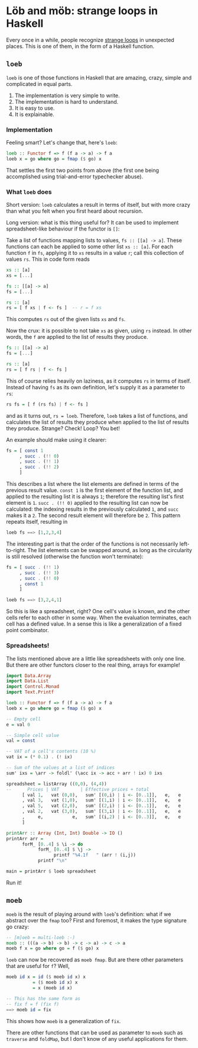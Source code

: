 Löb and möb: strange loops in Haskell
=====================================

Every once in a while, people recognize [strange loops][strange-loops] in unexpected places. This is one of them, in the form of a Haskell function.



`loeb`
------

`loeb` is one of those functions in Haskell that are amazing, crazy, simple and complicated in equal parts.

1. The implementation is very simple to write.
2. The implementation is hard to understand.
3. It is easy to use.
4. It is explainable.



### Implementation

Feeling smart? Let's change that, here's `loeb`:

```haskell
loeb :: Functor f => f (f a -> a) -> f a
loeb x = go where go = fmap ($ go) x
```

That settles the first two points from above (the first one being accomplished using trial-and-error typechecker abuse).



### What `loeb` does

Short version: `loeb` calculates a result in terms of itself, but with more crazy than what you felt when you first heard about recursion.

Long version: what is this thing useful for? It can be used to implement spreadsheet-like behaviour if the functor is `[]`:

Take a list of functions mapping lists to values, `fs :: [[a] -> a]`. These functions can each be applied to some other list `xs :: [a]`. For each function `f` in `fs`, applying it to `xs` results in a value `r`; call this collection of values `rs`. This in code form reads

```haskell
xs :: [a]
xs = [...]

fs :: [[a] -> a]
fs = [...]

rs :: [a]
rs = [ f xs | f <- fs ]  -- r = f xs
```

This computes `rs` out of the given lists `xs` and `fs`.

Now the crux: it is possible to not take `xs` as given, using `rs` instead. In other words, the `f` are applied to the list of results they produce.

```haskell
fs :: [[a] -> a]
fs = [...]

rs :: [a]
rs = [ f rs | f <- fs ]
```

This of course relies heavily on laziness, as it computes `rs` in terms of itself. Instead of having `fs` as its own definition, let's supply it as a parameter to `rs`:

```haskell
rs fs = [ f (rs fs) | f <- fs ]
```

and as it turns out, `rs = loeb`. Therefore, `loeb` takes a list of functions, and calculates the list of results they produce when applied to the list of results they produce. Strange? Check! Loop? You bet!

An example should make using it clearer:

```haskell
fs = [ const 1
     , succ . (!! 0)
     , succ . (!! 1)
     , succ . (!! 2)
     ]
```

This describes a list where the list elements are defined in terms of the previous result value. `const 1` is the first element of the function list, and applied to the resulting list it is always `1`; therefore the resulting list's first element is `1`. `succ . (!! 0)` applied to the resulting list can now be calculated: the indexing results in the previously calculated `1`, and `succ` makes it a `2`. The second result element will therefore be `2`. This pattern repeats itself, resulting in

```haskell
loeb fs ==> [1,2,3,4]
```

The interesting part is that the order of the functions is not necessarily left-to-right. The list elements can be swapped around, as long as the circularity is still resolved (otherwise the function won't terminate):


```haskell
fs = [ succ . (!! 1)
     , succ . (!! 3)
     , succ . (!! 0)
     , const 1
     ]

loeb fs ==> [3,2,4,1]
```

So this is like a spreadsheet, right? One cell's value is known, and the other cells refer to each other in some way. When the evaluation terminates, each cell has a defined value. In a sense this is like a generalization of a fixed point combinator.


### Spreadsheets!

The lists mentioned above are a little like spreadsheets with only one line. But there are other functors closer to the real thing, arrays for example!

```haskell
import Data.Array
import Data.List
import Control.Monad
import Text.Printf

loeb :: Functor f => f (f a -> a) -> f a
loeb x = go where go = fmap ($ go) x

-- Empty cell
e = val 0

-- Simple cell value
val = const

-- VAT of a cell's contents (10 %)
vat ix = (* 0.1) . (! ix)

-- Sum of the values at a list of indices
sum' ixs = \arr -> foldl' (\acc ix -> acc + arr ! ix) 0 ixs

spreadsheet = listArray ((0,0), (4,4))
--      Prices | VAT        | Effective prices + total
      [ val 1,   vat (0,0),   sum' [(0,i) | i <- [0..1]],   e,   e
      , val 3,   vat (1,0),   sum' [(1,i) | i <- [0..1]],   e,   e
      , val 5,   vat (2,0),   sum' [(2,i) | i <- [0..1]],   e,   e
      , val 2,   vat (3,0),   sum' [(3,i) | i <- [0..1]],   e,   e
      ,     e,           e,   sum' [(i,2) | i <- [0..3]],   e,   e
      ]

printArr :: Array (Int, Int) Double -> IO ()
printArr arr =
      forM_ [0..4] $ \i -> do
            forM_ [0..4] $ \j ->
                  printf "%4.1f   " (arr ! (i,j))
            printf "\n"

main = printArr $ loeb spreadsheet
```

Run it!




`moeb`
------

`moeb` is the result of playing around with `loeb`'s definition: what if we abstract over the `fmap` too? First and foremost, it makes the type signature go crazy:

```haskell
-- [m]oeb = multi-loeb :-)
moeb :: (((a -> b) -> b) -> c -> a) -> c -> a
moeb f x = go where go = f ($ go) x
```

`loeb` can now be recovered as `moeb fmap`. But are there other parameters that are useful for `f`? Well,

```haskell
moeb id x = id ($ moeb id x) x
          = ($ moeb id x) x
          = x (moeb id x)

-- This has the same form as
-- fix f = f (fix f)
==> moeb id = fix
```

This shows how `moeb` is a generalization of `fix`.

There are other functions that can be used as parameter to `moeb` such as `traverse` and `foldMap`, but I don't know of any useful applications for them.




[strange-loops]: https://en.wikipedia.org/wiki/Strange_loop